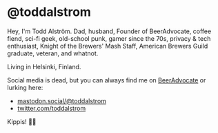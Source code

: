 # @toddalstrom

Hey, I'm Todd Alström. Dad, husband, Founder of BeerAdvocate, coffee fiend, sci-fi geek, old-school punk, gamer since the 70s, privacy & tech enthusiast, Knight of the Brewers' Mash Staff, American Brewers Guild graduate, veteran, and whatnot.

Living in Helsinki, Finland.

Social media is dead, but you can always find me on [BeerAdvocate](https://www.beeradvocate.com/community/members/todd.2/) or lurking here:

- [mastodon.social/@toddalstrom](https://mastodon.social/@toddalstrom)
- [twitter.com/toddalstrom](https://twitter.com/toddalstrom)

Kippis! 🍻🤘

<!--
**toddalstrom/toddalstrom** is a ✨ _special_ ✨ repository because its `README.md` (this file) appears on your GitHub profile.

Here are some ideas to get you started:

- 🔭 I’m currently working on ...
- 🌱 I’m currently learning ...
- 👯 I’m looking to collaborate on ...
- 🤔 I’m looking for help with ...
- 💬 Ask me about ...
- 📫 How to reach me: ...
- 😄 Pronouns: ...
- ⚡ Fun fact: ...
-->
